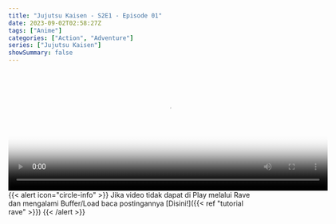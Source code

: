 ```yaml
---
title: "Jujutsu Kaisen - S2E1 - Episode 01"
date: 2023-09-02T02:58:27Z
tags: ["Anime"]
categories: ["Action", "Adventure"]
series: ["Jujutsu Kaisen"]
showSummary: false
---
```


<video id="video-2" 
class="art-preview lazy video-js vjs-default-skin vjs-big-play-centered" 
controls preload="auto" 
width="640" 
height="240" 
poster="https://graph.org/file/38d51051a56e63fea26a6.jpg" 
data-setup='{ "example_option": true, "width": "auto", "height": "auto", "techOrder": ["html5","flash"] }' 
onseeked="true"> <source src="https://kp3d-my.sharepoint.com/personal/ryoo_kp3d_onmicrosoft_com/_layouts/15/download.aspx?share=EQw-V4VMqhdDpLhcceDnAS4BkUJ5BkIV4--4TN8E-H9syQ" type='video/mp4'>
</video>
<br>
{{< alert icon="circle-info" >}}
Jika video tidak dapat di Play melalui Rave dan mengalami Buffer/Load baca postingannya [Disini!]({{< ref "tutorial rave" >}})
{{< /alert >}}
